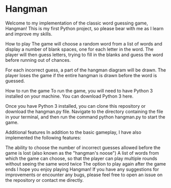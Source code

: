 # Hangman
Welcome to my implementation of the classic word guessing game, Hangman! This is my first Python project, so please bear with me as I learn and improve my skills.

How to play
The game will choose a random word from a list of words and display a number of blank spaces, one for each letter in the word. The player will then guess letters, trying to fill in the blanks and guess the word before running out of chances.

For each incorrect guess, a part of the hangman diagram will be drawn. The player loses the game if the entire hangman is drawn before the word is guessed.

How to run the game
To run the game, you will need to have Python 3 installed on your machine. You can download Python 3 here.

Once you have Python 3 installed, you can clone this repository or download the hangman.py file. Navigate to the directory containing the file in your terminal, and then run the command python hangman.py to start the game.

Additional features
In addition to the basic gameplay, I have also implemented the following features:

The ability to choose the number of incorrect guesses allowed before the game is lost (also known as the "hangman's noose")
A list of words from which the game can choose, so that the player can play multiple rounds without seeing the same word twice
The option to play again after the game ends
I hope you enjoy playing Hangman! If you have any suggestions for improvements or encounter any bugs, please feel free to open an issue on the repository or contact me directly.
